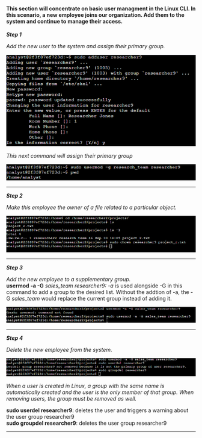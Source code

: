 #### This section will concentrate on basic user managment in the Linux CLI. In this scenario, a new employee joins our organization. Add them to the system and continue to manage their access.
***Step 1***  

*Add the new user to the system and assign their primary group.*     

![get-content](https://github.com/GSecAwareness/Authorization-Management---Linux-CLI/blob/main/User-Management/1.PNG)  

*This next command will assign their primary group*  

![get-content](https://github.com/GSecAwareness/Authorization-Management---Linux-CLI/blob/main/User-Management/2.PNG)  

---
***Step 2***

*Make this employee the owner of a file related to a particular object.*

![get-content](https://github.com/GSecAwareness/Authorization-Management---Linux-CLI/blob/main/User-Management/3.PNG)

---

***Step 3***

*Add the new employee to a supplementary group.*   
**usermod -a -G** *sales_team researcher9: -a* is used alongside -G in this command to add a group to the desired list. Without the addtion of -a, the -G *sales_team* would replace the current group instead of adding it. 

![get-content](https://github.com/GSecAwareness/Authorization-Management---Linux-CLI/blob/main/User-Management/4.PNG)  

---

***Step 4***  

*Delete the new employee from the system.*  

![get-content](https://github.com/GSecAwareness/Authorization-Management---Linux-CLI/blob/main/User-Management/5.PNG)   


*When a user is created in Linux, a group with the same name is automatically created and the user is the only member of that group. When removing users, the group must be removed as well.*  

**sudo userdel researcher9**: deletes the user and triggers a warning about the user group researcher9  
**sudo groupdel researcher9**: deletes the user group researcher9  

---


  
